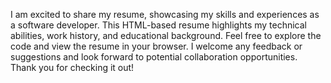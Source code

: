 I am excited to share my resume, showcasing my skills and experiences as a software developer. This HTML-based resume highlights my technical abilities, work history, and educational background. Feel free to explore the code and view the resume in your browser. I welcome any feedback or suggestions and look forward to potential collaboration opportunities. Thank you for checking it out!

